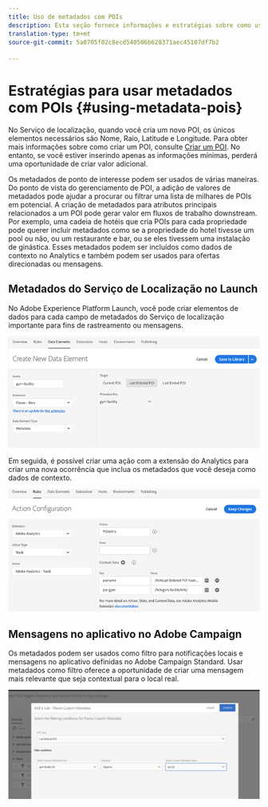 ```yaml
---
title: Uso de metadados com POIs
description: Esta seção fornece informações e estratégias sobre como usar metadados com POIs.
translation-type: tm+mt
source-git-commit: 5a0705f02c8ecd540506b628371aec45107df7b2

---
```



# Estratégias para usar metadados com POIs {#using-metadata-pois}

No Serviço de localização, quando você cria um novo POI, os únicos elementos necessários são Nome, Raio, Latitude e Longitude. Para obter mais informações sobre como criar um POI, consulte [Criar um POI](/help/poi-mgmt-ui/create-a-poi-ui.md). No entanto, se você estiver inserindo apenas as informações mínimas, perderá uma oportunidade de criar valor adicional.

Os metadados de ponto de interesse podem ser usados de várias maneiras. Do ponto de vista do gerenciamento de POI, a adição de valores de metadados pode ajudar a procurar ou filtrar uma lista de milhares de POIs em potencial. A criação de metadados para atributos principais relacionados a um POI pode gerar valor em fluxos de trabalho downstream. Por exemplo, uma cadeia de hotéis que cria POIs para cada propriedade pode querer incluir metadados como se a propriedade do hotel tivesse um pool ou não, ou um restaurante e bar, ou se eles tivessem uma instalação de ginástica. Esses metadados podem ser incluídos como dados de contexto no Analytics e também podem ser usados para ofertas direcionadas ou mensagens.

## Metadados do Serviço de Localização no Launch

No Adobe Experience Platform Launch, você pode criar elementos de dados para cada campo de metadados do Serviço de localização importante para fins de rastreamento ou mensagens.

![elemento de dados para o ginásio](/help/assets/gymfacility.png)

Em seguida, é possível criar uma ação com a extensão do Analytics para criar uma nova ocorrência que inclua os metadados que você deseja como dados de contexto.

![ação a favor da academia](/help/assets/Analytics-gym.png)

## Mensagens no aplicativo no Adobe Campaign

Os metadados podem ser usados como filtro para notificações locais e mensagens no aplicativo definidas no Adobe Campaign Standard. Usar metadados como filtro oferece a oportunidade de criar uma mensagem mais relevante que seja contextual para o local real.

![filtrar notificações locais e mensagens no aplicativo no ACS](/help/assets/ACS_gym_metadata.png)